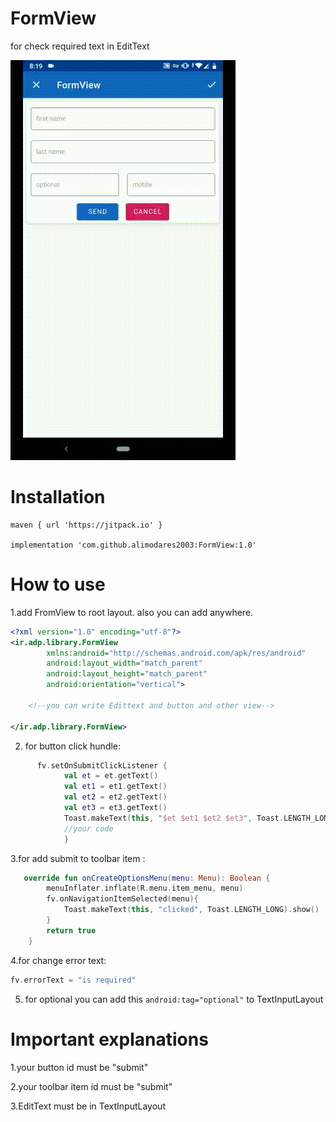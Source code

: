 # FormView
for check required text in EditText

![](mygif.gif)

# Installation
```
maven { url 'https://jitpack.io' }

implementation 'com.github.alimodares2003:FormView:1.0'
```
# How to use

1.add FromView to root layout. also you can add anywhere. 

```xml
<?xml version="1.0" encoding="utf-8"?>
<ir.adp.library.FormView
        xmlns:android="http://schemas.android.com/apk/res/android"
        android:layout_width="match_parent"
        android:layout_height="match_parent"
        android:orientation="vertical">
    
    <!--you can write Edittext and button and other view-->

</ir.adp.library.FormView>
```
2. for button click hundle:

```kotlin
      fv.setOnSubmitClickListener {
            val et = et.getText()
            val et1 = et1.getText()
            val et2 = et2.getText()
            val et3 = et3.getText()
            Toast.makeText(this, "$et $et1 $et2 $et3", Toast.LENGTH_LONG).show()
            //your code
            }
 ```
3.for add submit to toolbar item :

```kotlin
   override fun onCreateOptionsMenu(menu: Menu): Boolean {
        menuInflater.inflate(R.menu.item_menu, menu)
        fv.onNavigationItemSelected(menu){
            Toast.makeText(this, "clicked", Toast.LENGTH_LONG).show()
        }
        return true
    }
```

4.for change error text:
```kotlin
fv.errorText = "is required"
```
5. for optional you can add this ```android:tag="optional"``` to TextInputLayout

# Important explanations
1.your button id must be "submit"

2.your toolbar item id must be "submit"

3.EditText must be in TextInputLayout
